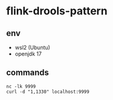# flink-drools-pattern


## env 

- wsl2 (Ubuntu)
- openjdk 17

## commands

```
nc -lk 9999
curl -d "1,1330" localhost:9999
```
